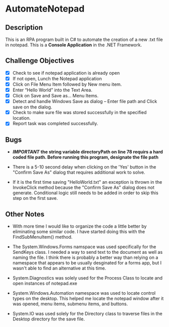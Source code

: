 # AutomateNotepad

## Description

This is an RPA program built in C# to automate the creation of a new .txt file in notepad. This is a **Console Application** in the .NET Framework.

## Challenge Objectives

- [x] Check to see if notepad application is already open
- [x] If not open, Lunch the Notepad application 
- [x] Click on File Menu Item followed by New menu item.
- [X] Enter “Hello World” into the Text Area.
- [X] Click on Save and Save as… Menu Items.
- [X] Detect and handle Windows Save as dialog – Enter file path and Click save on the dialog.
- [X] Check to make sure file was stored successfully in the specified location.
- [X] Report task was completed successfully.

## Bugs

- ***IMPORTANT*** **the string variable directoryPath on line 78 requirs a hard coded file path. Before running this program, designate the file path** 
 
- There is a 5-10 second delay when clicking on the 'Yes' button in the "Confirm Save As" dialog that requires additional work to solve.

- If it is the first time saving "HelloWorld.txt" an exception is thrown in the InvokeClick method because the "Confirm Save As" dialog does not generate. Conditional logic still needs to be added in order to skip this step on the first save.

## Other Notes
- With more time I would like to organize the code a little better by eliminating some similar code. I have started doing this with the FindSubMenuItem() method.

- The System.Windows.Forms namspace was used specifically for the SendKeys class. I needed a way to send text to the document as well as naming the file. I think there is probably a better way than relying on a namespace that appears to be usually desginated for a forms app, but I wasn't able to find an alternative at this time.

- System.Diagnostics was solely used for the Process Class to locate and open instances of notepad.exe

- System.Windows.Automation namespace was used to locate control types on the desktop. This helped me locate the notepad window after it was opened, menu items, submenu items, and buttons.

- System.IO was used solely for the Directory class to traverse files in the Desktop directory for the save file.


